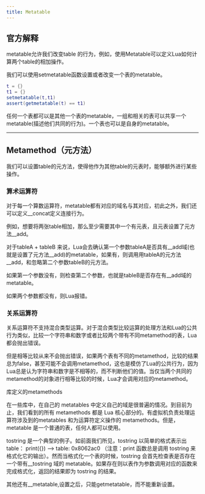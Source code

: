 ```yaml
---
title: Metatable
---
```

## 官方解释

metatable允许我们改变table 的行为，例如，使用Metatable可以定义Lua如何计算两个table的相加操作。

我们可以使用setmetatable函数设置或者改变一个表的metatable。

```lua
t = {}
t1 = {}
setmetatable(t,t1)
assert(getmetatable(t) == t1)
```

任何一个表都可以是其他一个表的metatable，一组和相关的表可以共享一个metatable(描述他们共同的行为)。一个表也可以是自身的metatable。

---

## Metamethod（元方法）

我们可以设置table的元方法，使得他作为其他table的元表时，能够额外进行某些操作。

### 算术运算符

对于每一个算数运算符，metatable都有对应的域名与其对应，初此之外，我们还可以定义__concat定义连接行为。

例如，想要将两张table相加，那么至少需要其中一个有元表，且元表设置了元方法__add。

对于tableA + tableB 来说，Lua会去确认第一个参数tableA是否具有__add域(也就是设置了元方法__add)的metatable，如果有，则调用用tableA的元方法__add，和忽略第二个参数tableB的元方法。

如果第一个参数没有，则检查第二个参数，也就是tableB是否存在有__add域的metatable。

如果两个参数都没有，则Lua报错。

### 关系运算符

关系运算符不支持混合类型运算。对于混合类型比较运算的处理方法和Lua的公共行为类似，比较一个字符串和数字或者比较两个带有不同metamethod的表，Lua都会抛出错误。

但是相等比较从来不会抛出错误，如果两个表有不同的metamethod，比较的结果总为false，甚至可能不会调用metamethod，这也是模仿了Lua的公共行为，因为Lua总是认为字符串和数字是不相等的，而不判断他们的值。当仅当两个共同的metamethod的对象进行相等比较的时候，Lua才会调用对应的metamethod。

库定义的metamethods

在一些库中，在自己的 metatables 中定义自己的域是很普遍的情况。到目前为止，我们看到的所有 metamethods 都是 Lua 核心部分的。有虚拟机负责处理运算符涉及到的metatables 和为运算符定义操作的 metamethods。但是，metatable 是一个普通的表，任何人都可以使用。

tostring 是一个典型的例子。如前面我们所见，tostring 以简单的格式表示出 table：
print({}) --> table: 0x8062ac0
（注意：print 函数总是调用 tostring 来格式化它的输出）。然而当格式化一个表的时候，tostring 会首先检查表是否存在一个带有__tostring 域的 metatable。如果存在则以表作为参数调用对应的函数来完成格式化，返回的结果即为 tostring 的结果。

其他还有__metatable,设置之后，只能getmetatable，而不能重新设置。
